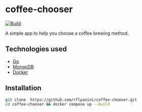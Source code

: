 # coffee-chooser

[![Build](https://github.com/rflpazini/coffee-chooser/actions/workflows/build-app.yml/badge.svg)](https://github.com/rflpazini/coffee-chooser/actions/workflows/build-app.yml)

A simple app to help you choose a coffee brewing method.

## Technologies used

* [Go](https://golang.org/)
* [MongoDB](https://www.mongodb.com/)
* [Docker](https://www.docker.com/)

## Installation

```bash
git clone  https://github.com/rflpazini/coffee-chooser.git
cd coffee-chooser && docker compose up --build
```
